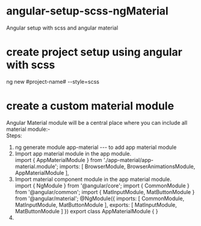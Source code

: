 # angular-setup-scss-ngMaterial
  Angular setup with scss and angular material
# create project setup using angular with scss
   ng new #project-name# --style=scss
# create a custom material module
Angular Material module will be a central place where you can include all material module:- <br>
 Steps:
 1. ng generate module app-material   --- to add app material module
 2. Import app material module in the app module. <br>
    import { AppMaterialModule } from './app-material/app-material.module';
     imports: [
    BrowserModule,
    BrowserAnimationsModule,
    AppMaterialModule
    ], <br>
 3. Import material component module in the app material module. <br>
           import { NgModule } from '@angular/core';
          import { CommonModule } from '@angular/common';
          import { MatInputModule, MatButtonModule } from '@angular/material';
          @NgModule({
            imports: [
              CommonModule,
              MatInputModule,
              MatButtonModule
            ],
            exports: [
              MatInputModule,
              MatButtonModule
            ]
          })
          export class AppMaterialModule { } <br>
 4.  
 
   
